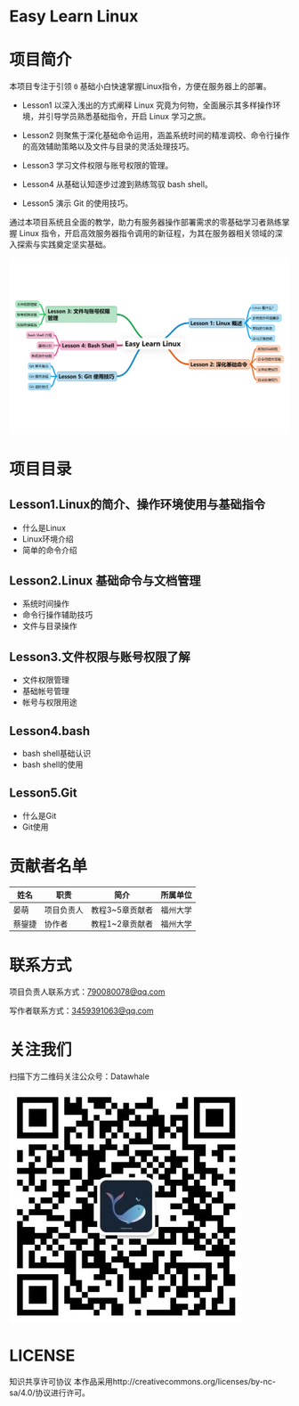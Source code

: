# Easy Learn Linux 

# 项目简介
本项目专注于引领 `0` 基础小白快速掌握Linux指令，方便在服务器上的部署。

- Lesson1 以深入浅出的方式阐释 Linux 究竟为何物，全面展示其多样操作环境，并引导学员熟悉基础指令，开启 Linux 学习之旅。

- Lesson2 则聚焦于深化基础命令运用，涵盖系统时间的精准调校、命令行操作的高效辅助策略以及文件与目录的灵活处理技巧。

- Lesson3 学习文件权限与账号权限的管理。

- Lesson4 从基础认知逐步过渡到熟练驾驭 bash shell。

- Lesson5 演示 Git 的使用技巧。

通过本项目系统且全面的教学，助力有服务器操作部署需求的零基础学习者熟练掌握 Linux 指令，开启高效服务器指令调用的新征程，为其在服务器相关领域的深入探索与实践奠定坚实基础。 

<img src="image/1.png" alt=" ">


# 项目目录

## Lesson1.Linux的简介、操作环境使用与基础指令
- 什么是Linux
- Linux环境介绍
- 简单的命令介绍

## Lesson2.Linux 基础命令与文档管理
- 系统时间操作
- 命令行操作辅助技巧
- 文件与目录操作

## Lesson3.文件权限与账号权限了解
- 文件权限管理
- 基础帐号管理
- 帐号与权限用途

## Lesson4.bash
- bash shell基础认识
- bash shell的使用

## Lesson5.Git
- 什么是Git
- Git使用

# 贡献者名单
| 姓名 | 职责 | 简介 | 所属单位 |
| ---- | ---- | ---- | ---- |
| 晏萌 | 项目负责人 | 教程3~5章贡献者 | 福州大学 |
| 蔡鋆捷 | 协作者 | 教程1~2章贡献者 | 福州大学 |

# 联系方式
项目负责人联系方式：790080078@qq.com

写作者联系方式：3459391063@qq.com

# 关注我们
扫描下方二维码关注公众号：Datawhale
  
<img src="image/datawhale.jpg" alt=" ">

# LICENSE
知识共享许可协议
本作品采用http://creativecommons.org/licenses/by-nc-sa/4.0/协议进行许可。
